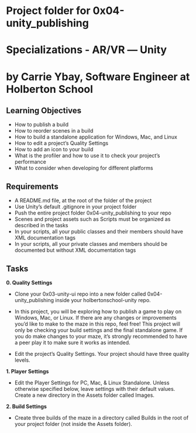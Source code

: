 # Project folder for 0x04-unity_publishing
# Specializations - AR/VR ― Unity
# by Carrie Ybay, Software Engineer at Holberton School

## Learning Objectives
* How to publish a build
* How to reorder scenes in a build
* How to build a standalone application for Windows, Mac, and Linux
* How to edit a project’s Quality Settings
* How to add an icon to your build
* What is the profiler and how to use it to check your project’s performance
* What to consider when developing for different platforms

## Requirements
* A README.md file, at the root of the folder of the project
* Use Unity’s default .gitignore in your project folder
* Push the entire project folder 0x04-unity_publishing to your repo
* Scenes and project assets such as Scripts must be organized as described in the tasks
* In your scripts, all your public classes and their members should have XML documentation tags
* In your scripts, all your private classes and members should be documented but without XML documentation tags

## Tasks
<b>0. Quality Settings</b>
* Clone your 0x03-unity-ui repo into a new folder called 0x04-unity_publishing inside your holbertonschool-unity repo.

* In this project, you will be exploring how to publish a game to play on Windows, Mac, or Linux. If there are any changes or improvements you’d like to make to the maze in this repo, feel free! This project will only be checking your build settings and the final standalone game. If you do make changes to your maze, it’s strongly recommended to have a peer play it to make sure it works as intended.

* Edit the project’s Quality Settings. Your project should have three quality levels.

<b>1. Player Settings</b>
* Edit the Player Settings for PC, Mac, & Linux Standalone. Unless otherwise specified below, leave settings with their default values. Create a new directory in the Assets folder called Images.

<b>2. Build Settings</b>
* Create three builds of the maze in a directory called Builds in the root of your project folder (not inside the Assets folder).
